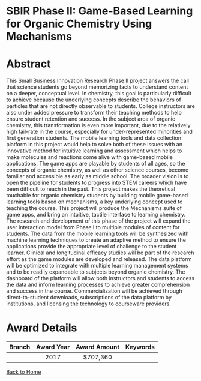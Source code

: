 
SBIR Phase II: Game-Based Learning for Organic Chemistry Using Mechanisms
=========================================================================

# Abstract


This Small Business Innovation Research Phase II project answers the call that science students go beyond memorizing facts to understand content on a deeper, conceptual level. In chemistry, this goal is particularly difficult to achieve because the underlying concepts describe the behaviors of particles that are not directly observable to students. College instructors are also under added pressure to transform their teaching methods to help ensure student retention and success. In the subject area of organic chemistry, this transformation is even more important, due to the relatively high fail-rate in the course, especially for under-represented minorities and first generation students. The mobile learning tools and data collection platform in this project would help to solve both of these issues with an innovative method for intuitive learning and assessment which helps to make molecules and reactions come alive with game-based mobile applications. The game apps are playable by students of all ages, so the concepts of organic chemistry, as well as other science courses, become familiar and accessible as early as middle school. The broader vision is to open the pipeline for students to progress into STEM careers which have been difficult to reach in the past. This project makes the theoretical touchable for organic chemistry students by building mobile game-based learning tools based on mechanisms, a key underlying concept used to teaching the course. This project will produce the Mechanisms suite of game apps, and bring an intuitive, tactile interface to learning chemistry. The research and development of this phase of the project will expand the user interaction model from Phase I to multiple modules of content for students. The data from the mobile learning tools will be synthesized with machine learning techniques to create an adaptive method to ensure the applications provide the appropriate level of challenge to the student learner. Clinical and longitudinal efficacy studies will be part of the research effort as the game modules are developed and released. The data platform will be optimized to integrate with multiple learning management systems and to be readily expandable to subjects beyond organic chemistry. The dashboard of the platform will allow both instructors and students to access the data and inform learning processes to achieve greater comprehension and success in the course. Commercialization will be achieved through direct-to-student downloads, subscriptions of the data platform by institutions, and licensing the technology to courseware providers.  

# Award Details

|Branch|Award Year|Award Amount|Keywords|
| :---: | :---: | :---: | :---: |
||2017|$707,360||
  
  


[Back to Home](https://github.com/chrischow/dod_sbir_awards#285)